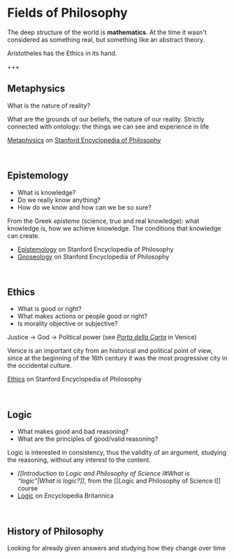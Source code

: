 ---
---

# Fields of Philosophy

The deep structure of the world is **mathematics**. At the time it wasn't considered as something real, but something like an abstract theory.

Aristotheles has the Ethics in its hand.

+++

## Metaphysics

What is the nature of reality? 

What are the grounds of our beliefs, the nature of our reality. Strictly connected with ontology: the things we can see and experience in life

[Metaphysics](https://plato.stanford.edu/entries/metaphysics/) on [Stanford Encyclopedia of Philosophy][SEP]

<br>

## Epistemology

- What is knowledge?
- Do we really know anything?
- How do we know and how can we be so sure?

From the Greek *episteme* (science, true and real knowledge): what knowledge is, how we achieve knowledge. The conditions that knowledge can create.

- [Epistemology](https://plato.stanford.edu/entries/epistemology/) on Stanford Encyclopedia of Philosophy
- [Gnoseology](+++) on Stanford Encyclopedia of Philosophy

<br>

## Ethics

- What is good or right?
- What makes actions or people good or right?
- Is morality objective or subjective?

Justice -> God -> Political power (see [*Porta della Carta*](https://upload.wikimedia.org/wikipedia/commons/8/84/Palazzo_Ducale_%28Venice%29_-_Porta_della_carta.jpg) in Venice)

Venice is an important city from an historical and political point of view, since at the beginning of the 16th century it was the most progressive city in the occidental culture.

[Ethics](+++) on Stanford Encyclopedia of Philosophy

<br>

## Logic

- What makes good and bad reasoning?
- What are the principles of good/valid reasoning?

Logic is interested in consistency, thus the validity of an argument, studying the reasoning, without any interest to the content.

- *[[Introduction to Logic and Philosophy of Science I#What is “logic”|What is logic?]]*, from the [[Logic and Philosophy of Science I]] course
- [Logic](https://www.britannica.com/topic/logic) on Encyclopedia Britannica

<br>

## History of Philosophy

Looking for already given answers and studying how they change over time

[SEP]: https://plato.stanford.edu "Stanford Encyclopedia of Philosophy"